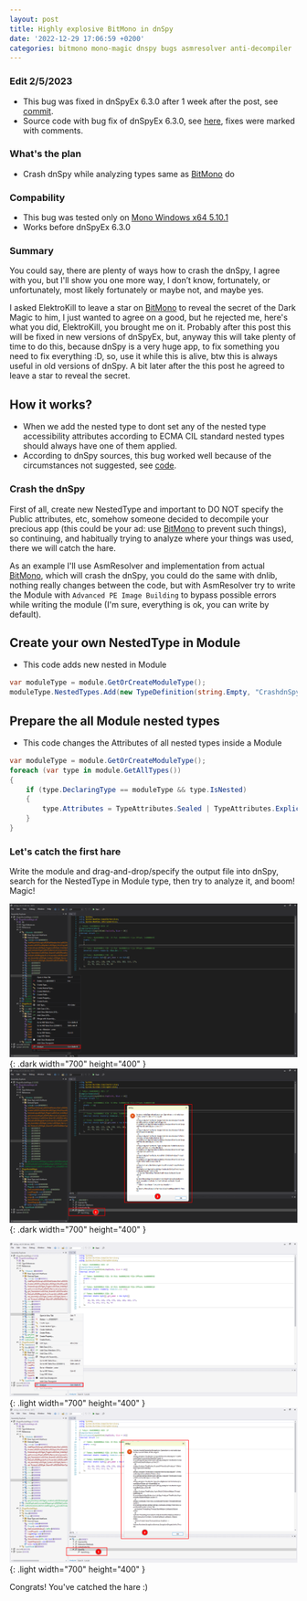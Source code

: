 ```yaml
---
layout: post
title: Highly explosive BitMono in dnSpy
date: '2022-12-29 17:06:59 +0200'
categories: bitmono mono-magic dnspy bugs asmresolver anti-decompiler
---
```


### Edit 2/5/2023
* This bug was fixed in dnSpyEx 6.3.0 after 1 week after the post, see [commit](https://github.com/dnSpyEx/dnSpy/commit/d58b75265fbd0a767668b5e485219d0faba01dcd).
* Source code with bug fix of dnSpyEx 6.3.0, see [here](https://github.com/dnSpyEx/dnSpy/blob/d58b75265fbd0a767668b5e485219d0faba01dcd/Extensions/dnSpy.Analyzer/TreeNodes/ScopedWhereUsedAnalyzer.cs#L187), fixes were marked with comments.

### What's the plan
* Crash dnSpy while analyzing types same as [BitMono](https://github.com/sunnamed434/BitMono) do

### Compability
* This bug was tested only on [Mono Windows x64 5.10.1](https://download.mono-project.com/archive/5.10.1/windows-installer/)
* Works before dnSpyEx 6.3.0

### Summary
You could say, there are plenty of ways how to crash the dnSpy, I agree with you, but I'll show you one more way, I don’t know, fortunately, or unfortunately, most likely fortunately or maybe not, and maybe yes.

I asked ElektroKill to leave a star on [BitMono](https://github.com/sunnamed434/BitMono) to reveal the secret of the Dark Magic to him, I just wanted to agree on a good, but he rejected me, here's what you did, ElektroKill, you brought me on it. Probably after this post this will be fixed in new versions of dnSpyEx, but, anyway this will take plenty of time to do this, because dnSpy is a very huge app, to fix something you need to fix everything :D, so, use it while this is alive, btw this is always useful in old versions of dnSpy. A bit later after the this post he agreed to leave a star to reveal the secret.

## How it works?
* When we add the nested type to dont set any of the nested type accessibility attributes according to ECMA CIL standard nested types should always have one of them applied.
* According to dnSpy sources, this bug worked well because of the circumstances not suggested, see [code](https://github.com/dnSpyEx/dnSpy/blob/c011dc0c13a1a5c893a30dec1a3766176639a178/Extensions/dnSpy.Analyzer/TreeNodes/ScopedWhereUsedAnalyzer.cs#L187).

### Crash the dnSpy
First of all, create new NestedType and important to DO NOT specify the Public attributes, etc, somehow someone decided to decompile your precious app (this could be your ad: use [BitMono](https://github.com/sunnamed434/BitMono) to prevent such things), so continuing, and habitually trying to analyze where your things was used, there we will catch the hare.

As an example I'll use AsmResolver and implementation from actual [BitMono](https://github.com/sunnamed434/BitMono), which will crash the dnSpy, you could do the same with dnlib, nothing really changes between the code, but with AsmResolver try to write the Module with `Advanced PE Image Building` to bypass possible errors while writing the module (I'm sure, everything is ok, you can write by default).
## Create your own NestedType in Module
* This code adds new nested in Module
```csharp
var moduleType = module.GetOrCreateModuleType();
moduleType.NestedTypes.Add(new TypeDefinition(string.Empty, "CrashdnSpy", TypeAttributes.Sealed | TypeAttributes.ExplicitLayout));
```

## Prepare the all Module nested types
* This code changes the Attributes of all nested types inside a Module
```csharp
var moduleType = module.GetOrCreateModuleType();
foreach (var type in module.GetAllTypes())
{
    if (type.DeclaringType == moduleType && type.IsNested)
    {
        type.Attributes = TypeAttributes.Sealed | TypeAttributes.ExplicitLayout;
    }
}
```

### Let's catch the first hare
Write the module and drag-and-drop/specify the output file into dnSpy, search for the NestedType in Module type, then try to analyze it, and boom! Magic!

![Select type and analyze](/assets/images/highly-explosive-bitmono-in-dnspy/analyze.dark.png){: .dark width="700" height="400" }
![Select analyzation drop-down method](/assets/images/highly-explosive-bitmono-in-dnspy/crash.dark.png){: .dark width="700" height="400" }

![Select type and analyze](/assets/images/highly-explosive-bitmono-in-dnspy/analyze.light.png){: .light width="700" height="400" }
![Select analyzation drop-down method](/assets/images/highly-explosive-bitmono-in-dnspy/crash.light.png){: .light width="700" height="400" }

Congrats! You've catched the hare :)